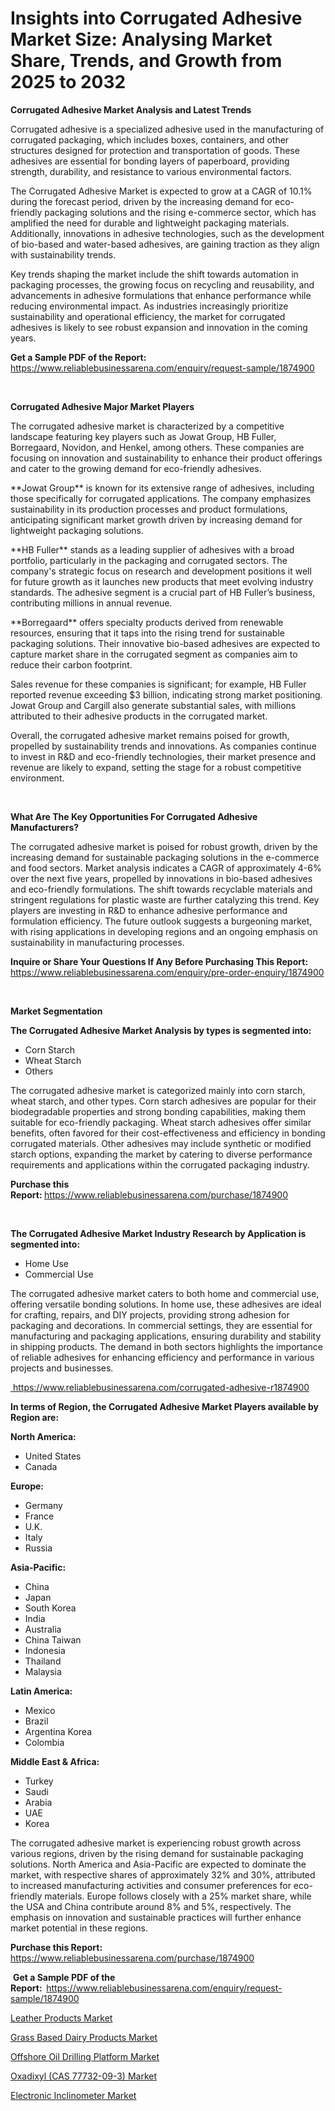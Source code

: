 <p><h1>Insights into Corrugated Adhesive Market Size: Analysing Market Share, Trends, and Growth from 2025 to 2032</h1></p><p><strong>Corrugated Adhesive Market Analysis and Latest Trends</strong></p>
<p><p>Corrugated adhesive is a specialized adhesive used in the manufacturing of corrugated packaging, which includes boxes, containers, and other structures designed for protection and transportation of goods. These adhesives are essential for bonding layers of paperboard, providing strength, durability, and resistance to various environmental factors.</p><p>The Corrugated Adhesive Market is expected to grow at a CAGR of 10.1% during the forecast period, driven by the increasing demand for eco-friendly packaging solutions and the rising e-commerce sector, which has amplified the need for durable and lightweight packaging materials. Additionally, innovations in adhesive technologies, such as the development of bio-based and water-based adhesives, are gaining traction as they align with sustainability trends.</p><p>Key trends shaping the market include the shift towards automation in packaging processes, the growing focus on recycling and reusability, and advancements in adhesive formulations that enhance performance while reducing environmental impact. As industries increasingly prioritize sustainability and operational efficiency, the market for corrugated adhesives is likely to see robust expansion and innovation in the coming years.</p></p>
<p><strong>Get a Sample PDF of the Report:&nbsp;</strong> <a href="https://www.reliablebusinessarena.com/enquiry/request-sample/1874900?utm_campaign=2107&utm_medium=2&utm_source=Github&utm_content=ia&utm_term=31012025&utm_id=corrugated-adhesive">https://www.reliablebusinessarena.com/enquiry/request-sample/1874900</a></p>
<p>&nbsp;</p>
<p><strong>Corrugated Adhesive Major Market Players</strong></p>
<p><p>The corrugated adhesive market is characterized by a competitive landscape featuring key players such as Jowat Group, HB Fuller, Borregaard, Novidon, and Henkel, among others. These companies are focusing on innovation and sustainability to enhance their product offerings and cater to the growing demand for eco-friendly adhesives.</p><p>**Jowat Group** is known for its extensive range of adhesives, including those specifically for corrugated applications. The company emphasizes sustainability in its production processes and product formulations, anticipating significant market growth driven by increasing demand for lightweight packaging solutions.</p><p>**HB Fuller** stands as a leading supplier of adhesives with a broad portfolio, particularly in the packaging and corrugated sectors. The company's strategic focus on research and development positions it well for future growth as it launches new products that meet evolving industry standards. The adhesive segment is a crucial part of HB Fuller’s business, contributing millions in annual revenue.</p><p>**Borregaard** offers specialty products derived from renewable resources, ensuring that it taps into the rising trend for sustainable packaging solutions. Their innovative bio-based adhesives are expected to capture market share in the corrugated segment as companies aim to reduce their carbon footprint.</p><p>Sales revenue for these companies is significant; for example, HB Fuller reported revenue exceeding $3 billion, indicating strong market positioning. Jowat Group and Cargill also generate substantial sales, with millions attributed to their adhesive products in the corrugated market.</p><p>Overall, the corrugated adhesive market remains poised for growth, propelled by sustainability trends and innovations. As companies continue to invest in R&D and eco-friendly technologies, their market presence and revenue are likely to expand, setting the stage for a robust competitive environment.</p></p>
<p>&nbsp;</p>
<p><strong>What Are The Key Opportunities For Corrugated Adhesive Manufacturers?</strong></p>
<p><p>The corrugated adhesive market is poised for robust growth, driven by the increasing demand for sustainable packaging solutions in the e-commerce and food sectors. Market analysis indicates a CAGR of approximately 4-6% over the next five years, propelled by innovations in bio-based adhesives and eco-friendly formulations. The shift towards recyclable materials and stringent regulations for plastic waste are further catalyzing this trend. Key players are investing in R&D to enhance adhesive performance and formulation efficiency. The future outlook suggests a burgeoning market, with rising applications in developing regions and an ongoing emphasis on sustainability in manufacturing processes.</p></p>
<p><strong>Inquire or Share Your Questions If Any Before Purchasing This Report:</strong> <a href="https://www.reliablebusinessarena.com/enquiry/pre-order-enquiry/1874900?utm_campaign=2107&utm_medium=2&utm_source=Github&utm_content=ia&utm_term=31012025&utm_id=corrugated-adhesive">https://www.reliablebusinessarena.com/enquiry/pre-order-enquiry/1874900</a></p>
<p>&nbsp;</p>
<p><strong>Market Segmentation</strong></p>
<p><strong>The Corrugated Adhesive Market Analysis by types is segmented into:</strong></p>
<p><ul><li>Corn Starch</li><li>Wheat Starch</li><li>Others</li></ul></p>
<p><p>The corrugated adhesive market is categorized mainly into corn starch, wheat starch, and other types. Corn starch adhesives are popular for their biodegradable properties and strong bonding capabilities, making them suitable for eco-friendly packaging. Wheat starch adhesives offer similar benefits, often favored for their cost-effectiveness and efficiency in bonding corrugated materials. Other adhesives may include synthetic or modified starch options, expanding the market by catering to diverse performance requirements and applications within the corrugated packaging industry.</p></p>
<p><strong>Purchase this Report:&nbsp;</strong><a href="https://www.reliablebusinessarena.com/purchase/1874900?utm_campaign=2107&utm_medium=2&utm_source=Github&utm_content=ia&utm_term=31012025&utm_id=corrugated-adhesive">https://www.reliablebusinessarena.com/purchase/1874900</a></p>
<p>&nbsp;</p>
<p><strong>The Corrugated Adhesive Market Industry Research by Application is segmented into:</strong></p>
<p><ul><li>Home Use</li><li>Commercial Use</li></ul></p>
<p><p>The corrugated adhesive market caters to both home and commercial use, offering versatile bonding solutions. In home use, these adhesives are ideal for crafting, repairs, and DIY projects, providing strong adhesion for packaging and decorations. In commercial settings, they are essential for manufacturing and packaging applications, ensuring durability and stability in shipping products. The demand in both sectors highlights the importance of reliable adhesives for enhancing efficiency and performance in various projects and businesses.</p></p>
<p><a href="https://www.reliablebusinessarena.com/corrugated-adhesive-r1874900?utm_campaign=2107&utm_medium=2&utm_source=Github&utm_content=ia&utm_term=31012025&utm_id=corrugated-adhesive">&nbsp;https://www.reliablebusinessarena.com/corrugated-adhesive-r1874900</a></p>
<p><strong>In terms of Region, the Corrugated Adhesive Market Players available by Region are:</strong></p>
<p>
    <p> <strong> North America: </strong>
        <ul>
            <li>United States</li>
            <li>Canada</li>
        </ul>
        </p> 
    <p> <strong> Europe: </strong>
        <ul>
            <li>Germany</li>
            <li>France</li>
            <li>U.K.</li>
            <li>Italy</li>
            <li>Russia</li>
        </ul>
        </p> 
    <p> <strong> Asia-Pacific: </strong>
        <ul>
            <li>China</li>
            <li>Japan</li>
            <li>South Korea</li>
            <li>India</li>
            <li>Australia</li>
            <li>China Taiwan</li>
            <li>Indonesia</li>
            <li>Thailand</li>
            <li>Malaysia</li>
        </ul>
        </p> 
    <p> <strong> Latin America: </strong>
        <ul>
            <li>Mexico</li>
            <li>Brazil</li>
            <li>Argentina Korea</li>
            <li>Colombia</li>
        </ul>
        </p> 
    <p> <strong> Middle East & Africa: </strong>
        <ul>
            <li>Turkey</li>
            <li>Saudi</li>
            <li>Arabia</li>
            <li>UAE</li>
            <li>Korea</li>
        </ul>
    </p>
    </p>
<p><p>The corrugated adhesive market is experiencing robust growth across various regions, driven by the rising demand for sustainable packaging solutions. North America and Asia-Pacific are expected to dominate the market, with respective shares of approximately 32% and 30%, attributed to increased manufacturing activities and consumer preferences for eco-friendly materials. Europe follows closely with a 25% market share, while the USA and China contribute around 8% and 5%, respectively. The emphasis on innovation and sustainable practices will further enhance market potential in these regions.</p></p>
<p><strong>Purchase this Report: </strong><a href="https://www.reliablebusinessarena.com/purchase/1874900?utm_campaign=2107&utm_medium=2&utm_source=Github&utm_content=ia&utm_term=31012025&utm_id=corrugated-adhesive">https://www.reliablebusinessarena.com/purchase/1874900</a></p>
<p>&nbsp;<strong>Get a Sample PDF of the Report:&nbsp;&nbsp;</strong><a href="https://www.reliablebusinessarena.com/enquiry/request-sample/1874900?utm_campaign=2107&utm_medium=2&utm_source=Github&utm_content=ia&utm_term=31012025&utm_id=corrugated-adhesive">https://www.reliablebusinessarena.com/enquiry/request-sample/1874900</a></p>
<p><strong></strong></p>
<p><p><a href="https://www.linkedin.com/pulse/study-global-leather-products-market-emphasis-onthe-cagr-139-iuo2e?utm_campaign=2107&utm_medium=2&utm_source=Github&utm_content=ia&utm_term=31012025&utm_id=corrugated-adhesive">Leather Products Market</a></p><p><a href="https://www.linkedin.com/pulse/future-growth-grass-based-dairy-products-market-projected-ilifc?utm_campaign=2107&utm_medium=2&utm_source=Github&utm_content=ia&utm_term=31012025&utm_id=corrugated-adhesive">Grass Based Dairy Products Market</a></p><p><a href="https://www.linkedin.com/pulse/comprehensive-offshore-oil-drilling-platform-market-study-projected-7weuc?utm_campaign=2107&utm_medium=2&utm_source=Github&utm_content=ia&utm_term=31012025&utm_id=corrugated-adhesive">Offshore Oil Drilling Platform Market</a></p><p><a href="https://www.linkedin.com/pulse/growth-projections-oxadixyl-cas-77732-09-3-market-expected-8g73c?utm_campaign=2107&utm_medium=2&utm_source=Github&utm_content=ia&utm_term=31012025&utm_id=corrugated-adhesive">Oxadixyl (CAS 77732-09-3) Market</a></p><p><a href="https://www.linkedin.com/pulse/detailed-examination-electronic-inclinometer-market-gptpf?utm_campaign=2107&utm_medium=2&utm_source=Github&utm_content=ia&utm_term=31012025&utm_id=corrugated-adhesive">Electronic Inclinometer Market</a></p></p>